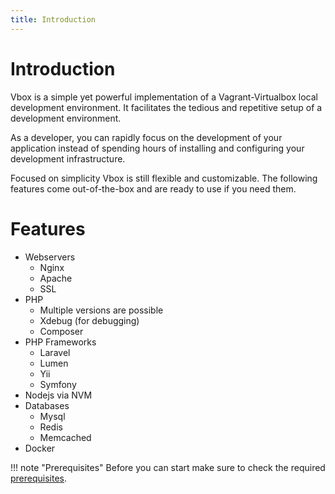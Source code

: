 ```yaml
---
title: Introduction
---
```

# Introduction
Vbox is a simple yet powerful implementation of a Vagrant-Virtualbox local
development environment. It facilitates the tedious and repetitive setup of a
development environment.

As a developer, you can rapidly focus on the development of your application
instead of spending hours of installing and configuring your development
infrastructure.

Focused on simplicity Vbox is still flexible and customizable. The following
features come out-of-the-box and are ready to use if you need them.

# Features
* Webservers
    * Nginx
    * Apache
    * SSL
* PHP
    * Multiple versions are possible
    * Xdebug (for debugging)
    * Composer
* PHP Frameworks
    * Laravel
    * Lumen
    * Yii
    * Symfony
* Nodejs via NVM
* Databases
    * Mysql
    * Redis
    * Memcached
* Docker

!!! note "Prerequisites"
    Before you can start make sure to check the required [prerequisites](prerequisites.md).
